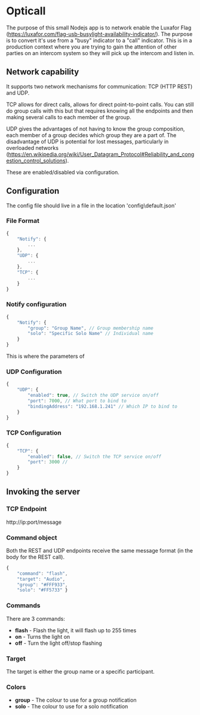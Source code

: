# Opticall

The purpose of this small Nodejs app is to network enable the Luxafor Flag (https://luxafor.com/flag-usb-busylight-availability-indicator/). The purpose is to convert it's use from a "busy" indicator to a "call" indicator. This is in a production context where you are trying to gain the attention of other parties on an intercom system so they will pick up the intercom and listen in.

## Network capability

It supports two network mechanisms for communication: TCP (HTTP REST) and UDP.

TCP allows for direct calls, allows for direct point-to-point calls. You can still do group calls with this but that requires knowing all the endpoints and then making several calls to each member of the group.

UDP gives the advantages of not having to know the group composition, each member of a group decides which group they are a part of. The disadvantage of UDP is potential for lost messages, particularly in overloaded networks (https://en.wikipedia.org/wiki/User_Datagram_Protocol#Reliability_and_congestion_control_solutions).

These are enabled/disabled via configuration.

## Configuration

The config file should live in a file in the location 'config\default.json'


### File Format

```javascript
{
    "Notify": {
        ...
    },
    "UDP": {
        ...
    },
    "TCP": {
        ...
    }
}
```

### Notify configuration
```javascript
{
    "Notify": {
        "group": "Group Name", // Group membership name
        "solo": "Specific Solo Name" // Individual name
    }
}
```

This is where the parameters of 

### UDP Configuration
```javascript
{
    "UDP": {
        "enabled": true, // Switch the UDP service on/off
        "port": 7000, // What port to bind to
        "bindingAddress": "192.168.1.241" // Which IP to bind to
    }
}
```

### TCP Configuration
```javascript
{
    "TCP": {
        "enabled": false, // Switch the TCP service on/off
        "port": 3000 // 
    }
}
```

## Invoking the server

### TCP Endpoint

http://ip:port/message

### Command object

Both the REST and UDP endpoints receive the same message format (in the body for the REST call).

```javascript
{ 
    "command": "flash", 
    "target": "Audio", 
    "group": "#FFF933", 
    "solo": "#FF5733" }

```

### Commands

There are 3 commands:
* **flash** - Flash the light, it will flash up to 255 times
* **on** - Turns the light on
* **off** - Turn the light off/stop flashing

### Target

The target is either the group name or a specific participant.

### Colors

* **group** - The colour to use for a group notification
* **solo** - The colour to use for a solo notification